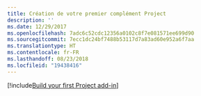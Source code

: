 ```yaml
---
title: Création de votre premier complément Project
description: ''
ms.date: 12/29/2017
ms.openlocfilehash: 7adc6c52cdc12356a0102c8f7e081571ee699d90
ms.sourcegitcommit: 7ecc1dc24bf7488b53117d7a83ad60e952a6f7aa
ms.translationtype: HT
ms.contentlocale: fr-FR
ms.lasthandoff: 08/23/2018
ms.locfileid: "19438416"
---
```

[!include[Build your first Project add-in](../includes/file-get-started-project.md)]